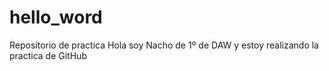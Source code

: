 # hello_word
Repositorio de practica
Hola soy Nacho de 1º de DAW y estoy realizando la practica de GitHub
